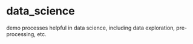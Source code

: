 # data_science
demo processes helpful in data science, including data exploration, pre-processing, etc.
